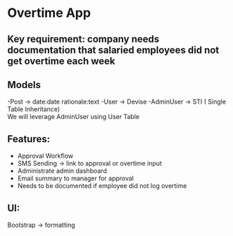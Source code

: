 # Overtime App

## Key requirement: company needs documentation that salaried employees did not get overtime each week

## Models
-Post -> date:date rationale:text
-User -> Devise
-AdminUser -> STI ( Single Table Inheritance)  
 We will leverage AdminUser using User Table 

## Features:
- Approval Workflow
- SMS Sending -> link to approval or overtime input
- Administrate admin dashboard
- Email summary to manager for approval
- Needs to be documented if employee did not log overtime

## UI:
Bootstrap -> formatting
